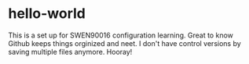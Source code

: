 # hello-world
This is a set up for SWEN90016 configuration learning.
Great to know Github keeps things orginized and neet. I don't have control versions by saving multiple files anymore. Hooray!
